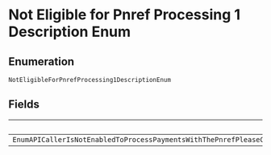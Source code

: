 
# Not Eligible for Pnref Processing 1 Description Enum

## Enumeration

`NotEligibleForPnrefProcessing1DescriptionEnum`

## Fields

| Name |
|  --- |
| `EnumAPICallerIsNotEnabledToProcessPaymentsWithThePnrefPleaseContactCustomerSupportToRequestPermissionsToProcessTransactionsWithPNREF` |


